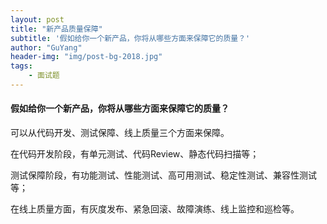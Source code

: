 ```yaml
---
layout: post
title: "新产品质量保障"
subtitle: '假如给你一个新产品，你将从哪些方面来保障它的质量？'
author: "GuYang"
header-img: "img/post-bg-2018.jpg"
tags:    
    - 面试题
---
```


#### 假如给你一个新产品，你将从哪些方面来保障它的质量？



可以从代码开发、测试保障、线上质量三个方面来保障。

在代码开发阶段，有单元测试、代码Review、静态代码扫描等；

测试保障阶段，有功能测试、性能测试、高可用测试、稳定性测试、兼容性测试等；

在线上质量方面，有灰度发布、紧急回滚、故障演练、线上监控和巡检等。